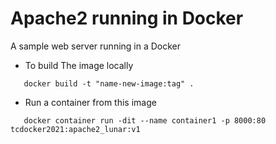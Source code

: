 # Apache2 running in Docker

A sample web server running in a Docker 

- To build The image locally
```Build The image
   docker build -t "name-new-image:tag" .
```
- Run a container from this image
```Running 
   docker container run -dit --name container1 -p 8000:80 tcdocker2021:apache2_lunar:v1
```

